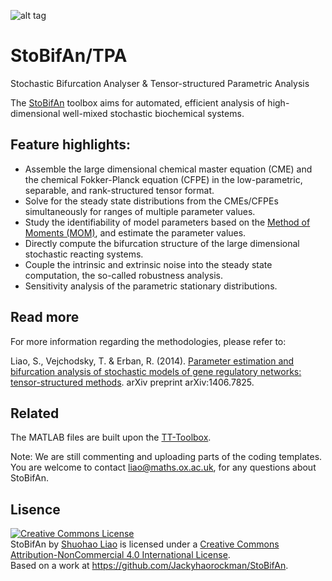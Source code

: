 ![alt tag](http://people.maths.ox.ac.uk/liao/stobifan/img/logo.png)

StoBifAn/TPA
===

Stochastic Bifurcation Analyser & Tensor-structured Parametric Analysis

The [StoBifAn](http://www.stobifan.org/) toolbox aims for automated, efficient analysis of high-dimensional well-mixed stochastic biochemical systems. 

Feature highlights:
---

- Assemble the large dimensional chemical master equation (CME) and the chemical Fokker-Planck equation (CFPE) in the low-parametric, separable, and rank-structured tensor format.
- Solve for the steady state distributions from the CMEs/CFPEs simultaneously for ranges of multiple parameter values.
- Study the identifiability of model parameters based on the [Method of Moments (MOM)](http://en.wikipedia.org/wiki/Method_of_moments_(statistics)), and estimate the parameter values.
- Directly compute the bifurcation structure of the large dimensional stochastic reacting systems.
- Couple the intrinsic and extrinsic noise into the steady state computation, the so-called robustness analysis.
- Sensitivity analysis of the parametric stationary distributions.

Read more
---

For more information regarding the methodologies, please refer to:

Liao, S., Vejchodsky, T. & Erban, R. (2014). [Parameter estimation and bifurcation analysis of stochastic models of gene regulatory networks: tensor-structured methods](http://arxiv.org/abs/1406.7825). arXiv preprint arXiv:1406.7825.

Related
---

The MATLAB files are built upon the [TT-Toolbox](https://github.com/Jackyhaorockman/TT-Toolbox).  

Note: We are still commenting and uploading parts of the coding templates. You are welcome to contact liao@maths.ox.ac.uk, for any questions about StoBifAn.

Lisence
---

<a rel="license" href="http://creativecommons.org/licenses/by-nc/4.0/"><img alt="Creative Commons License" style="border-width:0" src="https://i.creativecommons.org/l/by-nc/4.0/88x31.png" /></a><br /><span xmlns:dct="http://purl.org/dc/terms/" property="dct:title">StoBifAn</span> by <a xmlns:cc="http://creativecommons.org/ns#" href="http://www.stobifan.org/" property="cc:attributionName" rel="cc:attributionURL">Shuohao Liao</a> is licensed under a <a rel="license" href="http://creativecommons.org/licenses/by-nc/4.0/">Creative Commons Attribution-NonCommercial 4.0 International License</a>.<br />Based on a work at <a xmlns:dct="http://purl.org/dc/terms/" href="https://github.com/Jackyhaorockman/StoBifAn" rel="dct:source">https://github.com/Jackyhaorockman/StoBifAn</a>.
